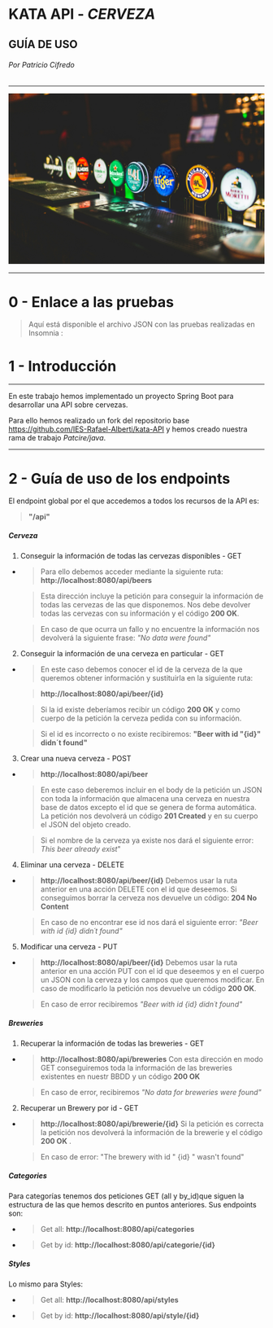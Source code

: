 # KATA API - *CERVEZA*
## GUÍA DE USO
###### *Por Patricio Cifredo*
***
![foto](src/main/resources/photos/george-bakos-83HwuZirc-c-unsplash.jpg)
***
0 - Enlace a las pruebas
=
> Aquí está disponible el archivo
> JSON con las pruebas realizadas en Insomnia
>: 

1 - Introducción
=
***
En este trabajo hemos implementado un
proyecto Spring Boot para desarrollar una API sobre
cervezas.

Para ello hemos realizado un fork del repositorio base
https://github.com/IES-Rafael-Alberti/kata-API y
hemos creado nuestra rama de trabajo *Patcire/java*.
***

2 - Guía de uso de los endpoints
=

El endpoint global por el que accedemos
a todos los recursos de la API es:
> **"/api"**

##### Cerveza
1.  Conseguir la información de todas las cervezas
disponibles - GET
* > Para ello debemos acceder mediante la siguiente ruta:
  > **http://localhost:8080/api/beers**

  > Esta dirección incluye la petición para conseguir la información
  > de todas las cervezas de las que disponemos. Nos debe devolver todas las cervezas
  > con su información y el código **200 OK**.

  > En caso de que ocurra un fallo y no encuentre la información
  > nos devolverá la siguiente frase: *"No data were found"*

2. Conseguir la información de una cerveza en particular - GET
* > En este caso debemos conocer el id de la cerveza 
  > de la que queremos obtener información y sustituirla
  > en la siguiente ruta:

  > **http://localhost:8080/api/beer/{id}**

  > Si la id existe deberíamos recibir un código **200 OK**
  > y como cuerpo de la petición la cerveza pedida con su información.

  > Si el id es incorrecto o no existe recibiremos:
  > **"Beer with id "{id}" didn´t found"**

3. Crear una nueva cerveza - POST
* > **http://localhost:8080/api/beer**

  > En este caso deberemos incluir en el body de 
  > la petición un JSON con toda la información que almacena
  > una cerveza en nuestra base de datos 
  > excepto el id que se genera de forma automática.
  > La petición nos devolverá un código **201 Created**
  > y en su cuerpo el JSON del objeto creado.

  > Si el nombre de la cerveza ya existe
  > nos dará el siguiente error: *This beer already exist*"

4. Eliminar una cerveza - DELETE
* > **http://localhost:8080/api/beer/{id}**
  > Debemos usar la ruta anterior en una acción DELETE
  > con el id que deseemos.
  > Si conseguimos borrar la cerveza nos devuelve
  > un código: **204 No Content**
  
  > En caso de no encontrar ese id nos dará el siguiente error:
  > *"Beer with id {id} didn´t found"*

5. Modificar una cerveza - PUT

* > **http://localhost:8080/api/beer/{id}**
  > Debemos usar la ruta anterior en una acción PUT
  > con el id que deseemos y en el cuerpo 
  > un JSON con la cerveza y los campos que queremos
  > modificar.
  >  En caso de modificarlo la petición nos devuelve
  > un código **200 OK**.
   
  > En caso de error recibiremos *"Beer with id {id} didn´t found"*

##### Breweries

1. Recuperar la información de todas las breweries - GET
* > **http://localhost:8080/api/breweries**
  > Con esta dirección en modo GET 
  > conseguiremos toda la información
  > de las breweries existentes en nuestr BBDD
  > y un código **200 OK**

  > En caso de error, recibiremos
  > *"No data for breweries were found"*

2. Recuperar un Brewery por id - GET
* > **http://localhost:8080/api/brewerie/{id}**
  > Si la petición es correcta la petición
  > nos devolverá la información de la brewerie
  > y el código **200 OK** .

  > En caso de error: "The brewery with id " {id} " wasn't found"

##### Categories

Para categorías tenemos dos peticiones GET
(all y by_id)que siguen la estructura de las que hemos descrito en puntos anteriores.
Sus endpoints son:

* > Get all: **http://localhost:8080/api/categories**
* > Get by id: **http://localhost:8080/api/categorie/{id}**

##### Styles

Lo mismo para Styles:

* > Get all: **http://localhost:8080/api/styles**
* > Get by id: **http://localhost:8080/api/style/{id}**